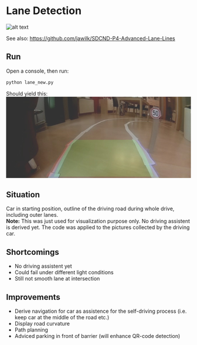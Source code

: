 # Lane Detection

[//]: # (Image References)
[image1]: ./project_images/lane_example.jpg
[gif1]: ./project_images/lane.gif


![alt text][gif1] 

See also: <https://github.com/jawilk/SDCND-P4-Advanced-Lane-Lines>

## Run
Open a console, then run:
```python
python lane_new.py
```
Should yield this:
![alt text][image1] 


## Situation
Car in starting position, outline of the driving road during whole drive, including outer lanes.<br/>
**Note:** This was just used for visualization purpose only. No driving assistent is derived yet. The code was applied to the pictures collected by the driving car.
## Shortcomings
* No driving assistent yet
* Could fail under different light conditions
* Still not smooth lane at intersection

## Improvements
* Derive navigation for car as assistence for the self-driving process (i.e. keep car at the middle of the road etc.)
* Display road curvature
* Path planning
* Adviced parking in front of barrier (will enhance QR-code detection)